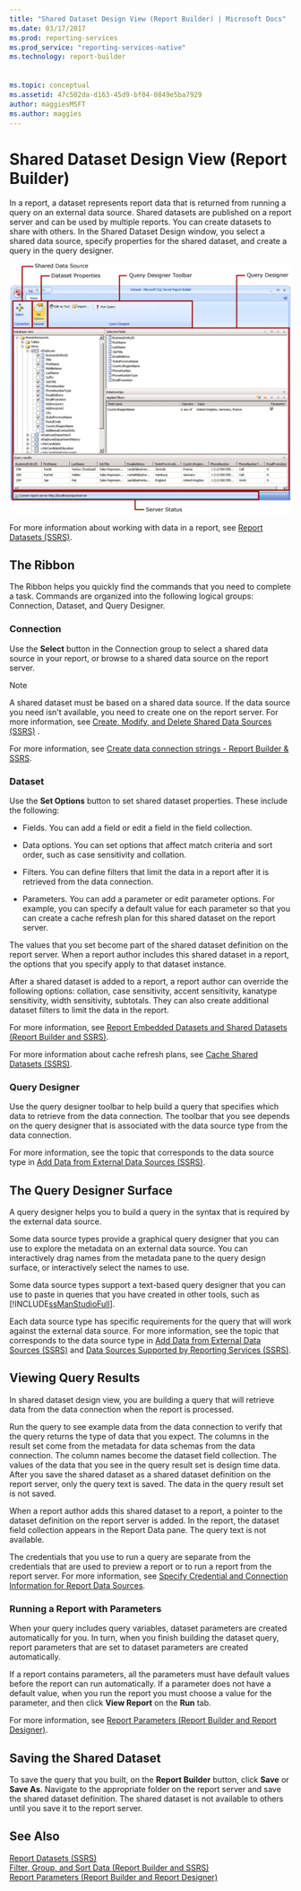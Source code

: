 ```yaml
---
title: "Shared Dataset Design View (Report Builder) | Microsoft Docs"
ms.date: 03/17/2017
ms.prod: reporting-services
ms.prod_service: "reporting-services-native"
ms.technology: report-builder


ms.topic: conceptual
ms.assetid: 47c502da-d163-45d9-bf04-0849e5ba7929
author: maggiesMSFT
ms.author: maggies
---
```

# Shared Dataset Design View (Report Builder)
  In a report, a dataset represents report data that is returned from running a query on an external data source. Shared datasets are published on a report server and can be used by multiple reports. You can  create datasets to share with others. In the Shared Dataset Design window,  you select a shared data source, specify properties for the shared dataset, and create a query in the query designer.  
  
 ![rs_SharedDatasetDesignMode](../../reporting-services/report-builder/media/rs-shareddatasetdesignmode.gif "rs_SharedDatasetDesignMode")  
  
 For more information about working with data in a report, see [Report Datasets &#40;SSRS&#41;](../../reporting-services/report-data/report-datasets-ssrs.md).  
  
##  <a name="Ribbon"></a> The Ribbon  
 The Ribbon helps you quickly find the commands that you need to complete a task. Commands are organized into the following logical groups: Connection, Dataset, and Query Designer.  
  
### Connection  
 Use the **Select** button in the Connection group to select a shared data source in your report, or browse to a shared data source on the report server.  
  
> [!NOTE]  
>  A shared dataset must be based on a shared data source. If the data source you need isn't available, you need to create one on the report server. For more information, see [Create, Modify, and Delete Shared Data Sources &#40;SSRS&#41;](../../reporting-services/report-data/create-modify-and-delete-shared-data-sources-ssrs.md) .  
  
 For more information, see [Create data connection strings - Report Builder & SSRS](../report-data/data-connections-data-sources-and-connection-strings-report-builder-and-ssrs.md).  
  
### Dataset  
 Use the **Set Options** button to set shared dataset properties. These include the following:  
  
-   Fields. You can add a field or edit a field in the field collection.  
  
-   Data options. You can set options that affect match criteria and sort order, such as case sensitivity and collation.  
  
-   Filters. You can define filters that limit the data in a report after it is retrieved from the data connection.  
  
-   Parameters. You can add a parameter or edit parameter options. For example, you can specify a default value for each parameter so that you can create a cache refresh plan for this shared dataset on the report server.  
  
 The values that you set become part of the shared dataset definition on the report server. When a report author includes this shared dataset in a report, the options that you specify apply to that dataset instance.  
  
 After a shared dataset is added to a report, a report author can override the following options: collation, case sensitivity, accent sensitivity, kanatype sensitivity, width sensitivity, subtotals. They can also create additional dataset filters to limit the data in the report.  
  
 For more information, see [Report Embedded Datasets and Shared Datasets &#40;Report Builder and SSRS&#41;](../../reporting-services/report-data/report-embedded-datasets-and-shared-datasets-report-builder-and-ssrs.md).  
  
 For more information about cache refresh plans, see [Cache Shared Datasets &#40;SSRS&#41;](../../reporting-services/report-server/cache-shared-datasets-ssrs.md).  
  
### Query Designer  
 Use the query designer toolbar to help build a query that specifies which data to retrieve from the data connection. The toolbar that you see depends on the query designer that is associated with the data source type from the data connection.  
  
 For more information, see the topic that corresponds to the data source type in [Add Data from External Data Sources &#40;SSRS&#41;](../../reporting-services/report-data/add-data-from-external-data-sources-ssrs.md).  
  
  
##  <a name="DesignSurface"></a> The Query Designer Surface  
 A query designer helps you to build a query in the syntax that is required by the external data source.  
  
 Some data source types provide a graphical query designer that you can use to explore the metadata on an external data source. You can interactively drag names from the metadata pane to the query design surface, or interactively select the names to use.  
  
 Some data source types support a text-based query designer that you can use to paste in queries that you have created in other tools, such as [!INCLUDE[ssManStudioFull](../../includes/ssmanstudiofull-md.md)].  
  
 Each data source type has specific requirements for the query that will work against the external data source. For more information, see the topic that corresponds to the data source type in [Add Data from External Data Sources &#40;SSRS&#41;](../../reporting-services/report-data/add-data-from-external-data-sources-ssrs.md) and [Data Sources Supported by Reporting Services &#40;SSRS&#41;](../../reporting-services/report-data/data-sources-supported-by-reporting-services-ssrs.md).  
  
  
##  <a name="Results"></a> Viewing Query Results  
 In shared dataset design view, you are building a query that will retrieve data from the data connection when the report is processed.  
  
 Run the query to see example data from the data connection to verify that the query returns the type of data that you expect. The columns in the result set come from the metadata for data schemas from the data connection. The column names become the dataset field collection. The values of the data that you see in the query result set is design time data. After you save the shared dataset as a shared dataset definition on the report server, only the query text is saved. The data in the query result set is not saved.  
  
 When a report author adds this shared dataset to a report, a pointer to the dataset definition on the report server is added. In the report, the dataset field collection appears in the Report Data pane. The query text is not available.  
  
 The credentials that you use to run a query are separate from the credentials that are used to preview a report or to run a report from the report server. For more information, see [Specify Credential and Connection Information for Report Data Sources](../../reporting-services/report-data/specify-credential-and-connection-information-for-report-data-sources.md).  
  
### Running a Report with Parameters  
 When your query includes query variables, dataset parameters are created automatically for you. In turn, when you finish building the dataset query, report parameters that are set to dataset parameters are created automatically.  
  
 If a report contains parameters, all the parameters must have default values before the report can run automatically. If a parameter does not have a default value, when you run the report you must choose a value for the parameter, and then click **View Report** on the **Run** tab.  
  
 For more information, see [Report Parameters &#40;Report Builder and Report Designer&#41;](../../reporting-services/report-design/report-parameters-report-builder-and-report-designer.md).  
  
  
##  <a name="Save"></a> Saving the Shared Dataset  
 To save the query that you built, on the **Report Builder** button, click **Save** or **Save As**. Navigate to the appropriate folder on the report server and save the shared dataset definition. The shared dataset is not available to others until you save it to the report server.  
  
  
## See Also  
 [Report Datasets &#40;SSRS&#41;](../../reporting-services/report-data/report-datasets-ssrs.md)   
 [Filter, Group, and Sort Data &#40;Report Builder and SSRS&#41;](../../reporting-services/report-design/filter-group-and-sort-data-report-builder-and-ssrs.md)   
 [Report Parameters &#40;Report Builder and Report Designer&#41;](../../reporting-services/report-design/report-parameters-report-builder-and-report-designer.md)  
  
  
